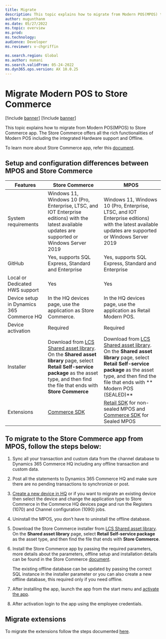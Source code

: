```yaml
---
title: Migrate
description: This topic explains how to migrate from Modern POS(MPOS) to Store Commerce app.
author: mugunthanm
ms.date: 05/27/2022
ms.topic: overview
ms.prod: 
ms.technology: 
audience: Developer
ms.reviewer: v-chgriffin

ms.search.region: Global
ms.author: mumani
ms.search.validFrom: 05-24-2022
ms.dyn365.ops.version: AX 10.0.25
---
```


# Migrate Modern POS to Store Commerce

[!include [banner](../../includes/banner.md)]
[!include [banner](../../includes/preview-banner.md)]

This topic explains how to migrate from Modern POS(MPOS) to Store Commerce app. The Store Commerce offers all the rich functionalities of Modern POS including the integrated Hardware support and Offline.

To learn more about Store Commerce app, refer this [document](https://aka.ms/StoreCommerceDoc).

## Setup and configuration differences between MPOS and Store Commerce

| Features | Store Commerce | MPOS |
| ------ | ------ |------ |
| System requirements | Windows 11, Windows 10 (Pro, Enterprise, LTSC, and IOT Enterprise editions) with the latest available updates are supported or Windows Server 2019 | 	Windows 11, Windows 10 (Pro, Enterprise, LTSC, and IOT Enterprise editions) with the latest available updates are supported or Windows Server 2019 |
| GitHub | Yes, supports SQL Express, Standard and Enterprise | Yes, supports SQL Express, Standard and Enterprise |
| Local or Dedicated HWS support | Yes | Yes |	
| Device setup in Dynamics 365 Commerce HQ | 	In the HQ devices page, use the application as Store Commerce. | In the HQ devices page, use the application as Retail Modern POS. |
| Device activation | Required | Required |
| Installer | Download from [LCS Shared asset library](https://lcs.dynamics.com/V2/SharedAssetLibrary). On the **Shared asset library** page, select **Retail Self-service package** as the asset type, and then find the file that ends with **Store Commerce** | 	Download from [LCS Shared asset library](https://lcs.dynamics.com/V2/SharedAssetLibrary). On the **Shared asset library** page, select **Retail Self-service package** as the asset type, and then find the file that ends with ** Modern POS (SEALED)** |
| Extensions | 	[Commerce SDK]( https://github.com/microsoft/Dynamics365Commerce.InStore) | [Retail SDK](../retail-sdk/retail-sdk-overview.md) for non-sealed MPOS and [Commerce SDK]( https://github.com/microsoft/Dynamics365Commerce.InStore) for Sealed MPOS |
	
## To migrate to the Store Commerce app from MPOS, follow the steps below:

1.	Sync all your transaction and custom data from the channel database to Dynamics 365 Commerce HQ including any offline transaction and custom data.
2.	Post all the statements to Dynamics 365 Commerce HQ and make sure there are no pending transactions to synchronize or post.
3.	[Create a new device in HQ](../../tasks/create-associate-device.md) or if you want to migrate an existing device then select the device and change the application type to Store Commerce in the Commerce HQ devices page and run the Registers (1070) and Channel configuration (1090) jobs.
4.	Uninstall the MPOS, you don’t have to uninstall the offline database.
5.	Download the Store Commerce installer from [LCS Shared asset library](https://lcs.dynamics.com/V2/SharedAssetLibrary). On the **Shared asset library** page, select **Retail Self-service package** as the asset type, and then find the file that ends with **Store Commerce**.
6.	Install the Store Commerce app by passing the required parameters, more details about the parameters, offline setup and installation details can be found in the Store Commerce [document](https://aka.ms/StoreCommerceDoc). 

    The existing offline database can be updated by passing the correct SQL instance in the installer parameter or you can also create a new offline database, this required only if you need offline.

7.	After installing the app, launch the app from the start menu and [activate the app](../dev-itpro/retail-device-activation.md).
8.	After activation login to the app using the employee credentials.

## Migrate extensions

To migrate the extensions follow the steps documented [here](migrate-pos-extension.md).
